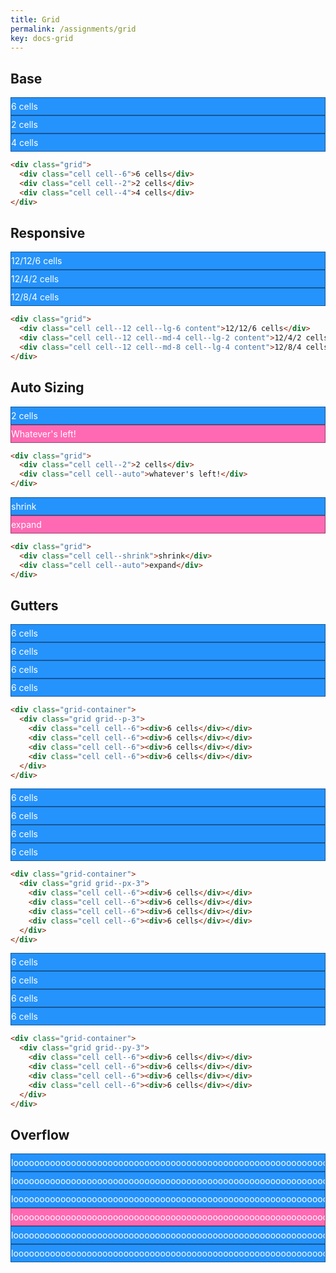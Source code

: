```yaml
---
title: Grid
permalink: /assignments/grid
key: docs-grid
---
```


<style>
.grid-example {
  background-color: rgba(37, 147, 252, .28);
}
.content {
  padding: 5px 0;
  overflow: auto;
  color: #fff;
  word-wrap: normal;
  background-color: #2593fc;
  border: 1px rgba(0, 0, 0, .4) solid;
}
.content--auto {
  background-color: #ff69b4;
}
</style>

## Base

<div class="grid-example my-5">
  <div class="grid">
    <div class="cell cell--6 content">6 cells</div>
    <div class="cell cell--2 content">2 cells</div>
    <div class="cell cell--4 content">4 cells</div>
  </div>
</div>

```html
<div class="grid">
  <div class="cell cell--6">6 cells</div>
  <div class="cell cell--2">2 cells</div>
  <div class="cell cell--4">4 cells</div>
</div>
```

## Responsive

<div class="grid-example my-5">
  <div class="grid">
    <div class="cell cell--12 cell--lg-6 content">12/12/6 cells</div>
    <div class="cell cell--12 cell--md-4 cell--lg-2 content">12/4/2 cells</div>
    <div class="cell cell--12 cell--md-8 cell--lg-4 content">12/8/4 cells</div>
  </div>
</div>

```html
<div class="grid">
  <div class="cell cell--12 cell--lg-6 content">12/12/6 cells</div>
  <div class="cell cell--12 cell--md-4 cell--lg-2 content">12/4/2 cells</div>
  <div class="cell cell--12 cell--md-8 cell--lg-4 content">12/8/4 cells</div>
</div>
```

## Auto Sizing

<div class="grid-example my-5">
  <div class="grid">
    <div class="cell cell--2 content">2 cells</div>
    <div class="cell cell--auto content content--auto">Whatever's left!</div>
  </div>
</div>

```html
<div class="grid">
  <div class="cell cell--2">2 cells</div>
  <div class="cell cell--auto">whatever's left!</div>
</div>
```

<div class="grid-example my-5">
  <div class="grid">
    <div class="cell cell--shrink content">shrink</div>
    <div class="cell cell--auto content content--auto">expand</div>
  </div>
</div>

```html
<div class="grid">
  <div class="cell cell--shrink">shrink</div>
  <div class="cell cell--auto">expand</div>
</div>
```

## Gutters

<div class="grid-container my-5 grid-example">
  <div class="grid grid--p-3">
    <div class="cell cell--6">
      <div class="content">6 cells</div>
    </div>
    <div class="cell cell--6">
      <div class="content">6 cells</div>
    </div>
    <div class="cell cell--6">
      <div class="content">6 cells</div>
    </div>
    <div class="cell cell--6">
      <div class="content">6 cells</div>
    </div>
  </div>
</div>

```html
<div class="grid-container">
  <div class="grid grid--p-3">
    <div class="cell cell--6"><div>6 cells</div></div>
    <div class="cell cell--6"><div>6 cells</div></div>
    <div class="cell cell--6"><div>6 cells</div></div>
    <div class="cell cell--6"><div>6 cells</div></div>
  </div>
</div>
```

<div class="grid-container my-5 grid-example">
  <div class="grid grid--px-3">
    <div class="cell cell--6">
      <div class="content">6 cells</div>
    </div>
    <div class="cell cell--6">
      <div class="content">6 cells</div>
    </div>
    <div class="cell cell--6">
      <div class="content">6 cells</div>
    </div>
    <div class="cell cell--6">
      <div class="content">6 cells</div>
    </div>
  </div>
</div>

```html
<div class="grid-container">
  <div class="grid grid--px-3">
    <div class="cell cell--6"><div>6 cells</div></div>
    <div class="cell cell--6"><div>6 cells</div></div>
    <div class="cell cell--6"><div>6 cells</div></div>
    <div class="cell cell--6"><div>6 cells</div></div>
  </div>
</div>
```

<div class="grid-container my-5 grid-example">
  <div class="grid grid--py-3">
    <div class="cell cell--6">
      <div class="content">6 cells</div>
    </div>
    <div class="cell cell--6">
      <div class="content">6 cells</div>
    </div>
    <div class="cell cell--6">
      <div class="content">6 cells</div>
    </div>
    <div class="cell cell--6">
      <div class="content">6 cells</div>
    </div>
  </div>
</div>

```html
<div class="grid-container">
  <div class="grid grid--py-3">
    <div class="cell cell--6"><div>6 cells</div></div>
    <div class="cell cell--6"><div>6 cells</div></div>
    <div class="cell cell--6"><div>6 cells</div></div>
    <div class="cell cell--6"><div>6 cells</div></div>
  </div>
</div>
```

## Overflow

<div class="grid-example my-5">
  <div class="grid">
    <div class="cell cell--6">
      <div class="content">loooooooooooooooooooooooooooooooooooooooooooooooooooooooooooooooong</div>
    </div>
    <div class="cell cell--6">
      <div class="content">loooooooooooooooooooooooooooooooooooooooooooooooooooooooooooooooong</div>
    </div>
  </div>
</div>

<div class="grid-example my-5">
  <div class="grid">
    <div class="cell cell--4">
      <div class="content">loooooooooooooooooooooooooooooooooooooooooooooooooooooooooooooooong</div>
    </div>
    <div class="cell cell--auto">
      <div class="content content--auto">loooooooooooooooooooooooooooooooooooooooooooooooooooooooooooooooong</div>
    </div>
  </div>
</div>

<div class="grid-example grid-container my-5">
  <div class="grid grid--p-3">
    <div class="cell cell--6">
      <div class="content">loooooooooooooooooooooooooooooooooooooooooooooooooooooooooooooooong</div>
    </div>
    <div class="cell cell--6">
      <div class="content">loooooooooooooooooooooooooooooooooooooooooooooooooooooooooooooooong</div>
    </div>
  </div>
</div>
